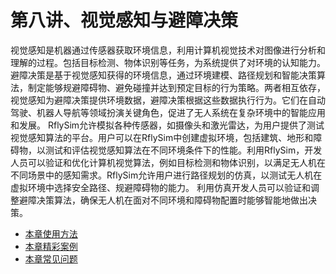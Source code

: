 # 第八讲、视觉感知与避障决策

视觉感知是机器通过传感器获取环境信息，利用计算机视觉技术对图像进行分析和理解的过程。包括目标检测、物体识别等任务，为系统提供了对环境的认知能力。避障决策是基于视觉感知获得的环境信息，通过环境建模、路径规划和智能决策算法，制定能够规避障碍物、避免碰撞并达到预定目标的行为策略。两者相互依存，视觉感知为避障决策提供环境数据，避障决策根据这些数据执行行为。它们在自动驾驶、机器人导航等领域扮演关键角色，促进了无人系统在复杂环境中的智能应用和发展。
RflySim允许模拟各种传感器，如摄像头和激光雷达，为用户提供了测试视觉感知算法的平台。用户可以在RflySim中创建虚拟环境，包括建筑、地形和障碍物，以测试和评估视觉感知算法在不同环境条件下的性能。利用RflySim，开发人员可以验证和优化计算机视觉算法，例如目标检测和物体识别，以满足无人机在不同场景中的感知需求。RflySim允许用户进行路径规划的仿真，以测试无人机在虚拟环境中选择安全路径、规避障碍物的能力。 利用仿真开发人员可以验证和调整避障决策算法，确保无人机在面对不同环境和障碍物配置时能够智能地做出决策。

* [本章使用方法](RflySimVision.md)
* [本章精彩案例](CoreExp.md)
* [本章常见问题](FAQ.md)
